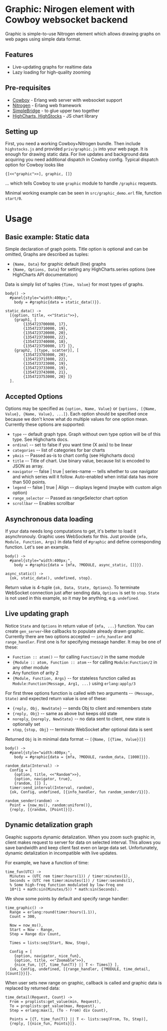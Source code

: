 Graphic: Nirogen element with Cowboy websocket backend
==============

Graphic is simple-to-use Nitrogen element which allows drawing graphs on web pages using simple data format.

Features
------------
 * Live-updating graphs for realtime data
 * Lazy loading for high-quality zooming

Pre-requisites
-------------
 * [Cowboy](https://github.com/extend/cowboy) - Erlang web server with websocket support
 * [Nitrogen](http://nitrogenproject.com/) - Erlang web framework
 * [SimpleBridge](https://github.com/nitrogen/simple_bridge) - to glue upper two together
 * [HighCharts, HighStocks](http://highcharts.com/) - JS chart library

Setting up
------------
First, you need a working Cowboy+Nitrogen bundle. Then include `highstocks.js` and provided `priv/graphic.js` into your web page. It is enough for drawing static data.
For live updates and background data acquiring you need additional dispatch in Cowboy config.
Typical dispatch option for Cowboy looks like

    {[<<"graphic">>], graphic, []}

... which tells Cowboy to use `graphic` module to handle `/graphic` requests.

Minimal working example can be seen in `src/graphic_demo.erl` file, function `start/0`.



Usage
==========

Basic example: Static data
------------
Simple declaration of graph points. Title option is optional and can be omitted, Graphs are described as tuples:
 * `{Name, Data}` for graphic default (line) graphs
 * `{Name, Options, Data}` for setting any HighCharts.series options (see HighCharts API documentation)

Data is simply list of tuples `{Time, Value}` for most types of graphs.

    body() ->
      #panel{style="width:400px;",
        body = #graphic{data = static_data()}}.

    static_data() ->
      [{option, title, <<"Static">>},
        {graph1, [
            {1354723700000, 17},
            {1354723710000, 19},
            {1354723720000, 20},
            {1354723730000, 22},
            {1354723740000, 18},
            {1354723750000, 17} ]},
        {graph2, [{type, scatter}], [
            {1354723703000, 20},
            {1354723713000, 22},
            {1354723723000, 19},
            {1354723733000, 19},
            {1354723743000, 21},
            {1354723753000, 20} ]}
      ].


Accepted Options
------------
Options may be specified as `{option, Name, Value}` or `{options, [{Name, Value}, {Name, Value}, ...]}`. Each option should be specified once because we don't know what do multiple values for one option mean.
Currently these options are supported:
 * `type` -- default graph type. Graph without own type option will be of this type. See Highcharts docs.
 * `ordinal` -- set to false if you want time (X axis) to be linear
 * `categories` -- list of categories for bar charts
 * `yAxis` -- Passed as-is to chart config (see Highcharts docs)
 * `title` -- Title of chart. Use binary value, because list is encoded to JSON as array.
 * `navigator` -- false | true | series-name -- tells whether to use navigator and which series will it follow. Auto-enabled when initial data has more than 500 points.
 * `legend` -- false | true | Align -- displays legend (maybe with custom align option)
 * `range_selector` -- Passed as rangeSelector chart option
 * `scrollbar` -- Enables scrollbar


Asynchronous data loading
----------------
If your data needs long computations to get, it's better to load it asynchronouly. Graphic uses WebSockets for this.
Just provide `{mfa, Module, Function, Args}` in data field of `#graphic` and define corresponding function.
Let's see an example.

    body() ->
      #panel{style="width:400px;",
        body = #graphic{data = {mfa, ?MODULE, async_static, []}}}.

    async_static() ->
      {ok, static_data(), undefined, stop}.

Return value is 4-tuple `{ok, Data, State, Options}`. To terminate WebSocket connection just after sending data, `Options` is set to `stop`.
`State` is not used in this example, so it may be anything, e.g. `undefined`.


Live updating graph
----------------
Notice `State` and `Options` in return value of `{mfa, ...}` function. You can create `gen_server`-like callbacks to populate already drawn graphic.
Currently there are two options accepted -- `info_handler` and `range_handler`. First one is for specifying message handler. It may be one of these:
 * `Function :: atom()` -- for calling `Function/2` in the same module
 * `{Module :: atom, Function :: atom` -- for calling `Module:Function/2` in any other module
 * Any function of arity 2
 * `{Module, Function, Args}` -- for stateless function called as `Module:Function(Message, Arg1, ...)` using `erlang:apply/3`

For first three options function is called with two arguments -- `(Message, State)` and expected return value is one of these:
 * `{reply, Obj, NewState}` -- sends Obj to client and remembers state
 * `{reply, Obj}` -- same as above but keeps old state
 * `noreply`, `{noreply, NewState}` -- no data sent to client, new state is optionally set
 * `stop`, `{stop, Obj}` -- terminate WebSocket after optional data is sent

Returned `Obj` is in minimal data format -- `[{Name, [{Time, Value}]}]`

    body() ->
      #panel{style="width:400px;",
        body = #graphic{data = {mfa, ?MODULE, random_data, [1000]}}}.

    random_data(Interval) ->
      Config = [
        {option, title, <<"Random">>},
        {option, navigator, true},
        {random, []} ],
      timer:send_interval(Interval, random),
      {ok, Config, undefined, [{info_handler, fun random_sender/1}]}.
    
    random_sender(random) ->
      Point = {now_ms(), random:uniform()},
      {reply, [{random, [Point]}]}.


Dynamic detalization graph
------------------
Geaphic supports dynamic detalization. When you zoom such graphic in, client makes request to server for data on selected interval. This allows you save bandwidth and keep client fast even on large data set. Unfortunately, dynamic detalization in incompatible with live updates.

For example, we have a function of time:

    time_fun(UTC) ->
      Minutes = (UTC rem timer:hours(1)) / timer:minutes(1),
      Seconds = (UTC rem timer:minutes(1)) / timer:seconds(1),
      % Some high-freq function modulated by low-freq one
      10*(1 + math:sin(Minutes/5)) * math:sin(Seconds).

We show some points by default and specify range handler:

    time_graphic() ->
      Range = erlang:round(timer:hours(1.1)),
      Count = 300,
    
      Now = now_ms(),
      Start = Now - Range,
      Step = Range div Count,
      
      Times = lists:seq(Start, Now, Step),
    
      Config = [
        {option, navigator, nice_fun},
        {option, title, <<"Zoomable">>},
        {nice_fun, [{T, time_fun(T)} || T <- Times]} ],
      {ok, Config, undefined, [{range_handler, {?MODULE, time_detail, [Count]}}]}.

When user sets new range on graphic, callback is called and graphic data is replaced by returned data:

    time_detail(Request, Count) ->
      From = proplists:get_value(min, Request),
      To = proplists:get_value(max, Request),
      Step = erlang:max(1, (To - From) div Count),
    
      Points = [{T, time_fun(T)} || T <- lists:seq(From, To, Step)],
      {reply, [{nice_fun, Points}]}.
